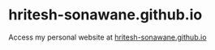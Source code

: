 # hritesh-sonawane.github.io

Access my personal website at [hritesh-sonawane.github.io](https://perry-the-platypus.notion.site/Hritesh-Sonawane-b4b7e235676a4e8690ca2531a2ce9fe7?pvs=4)